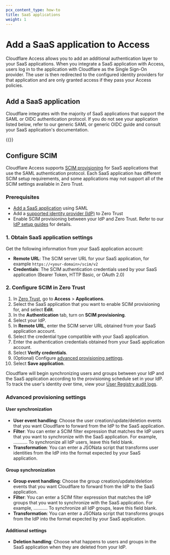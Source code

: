 ```yaml
---
pcx_content_type: how-to
title: SaaS applications
weight: 1
---
```


# Add a SaaS application to Access

Cloudflare Access allows you to add an additional authentication layer to your SaaS applications. When you integrate a SaaS application with Access, users log in to the application with Cloudflare as the Single Sign-On provider. The user is then redirected to the configured identity providers for that application and are only granted access if they pass your Access policies.

## Add a SaaS application

Cloudflare integrates with the majority of SaaS applications that support the SAML or OIDC authentication protocol. If you do not see your application listed below, refer to our generic SAML or generic OIDC guide and consult your SaaS application's documentation.

{{<directory-listing>}}

## Configure SCIM

Cloudflare Access supports [SCIM provisioning](/cloudflare-one/identity/users/scim/) for SaaS applications that use the SAML authentication protocol. Each SaaS application has different SCIM setup requirements, and some applications may not support all of the SCIM settings available in Zero Trust.

### Prerequisites

- [Add a SaaS application](#add-a-saas-application) using SAML
- Add a [supported identity provider (IdP)](/cloudflare-one/identity/users/scim/#supported-identity-providers) to Zero Trust
- Enable SCIM provisioning between your IdP and Zero Trust. Refer to our [IdP setup guides](/cloudflare-one/identity/idp-integration/) for details.

### 1. Obtain SaaS application settings

Get the following information from your SaaS application account:

- **Remote URL**: The SCIM server URL for your SaaS application, for example `https://<your-domain>/scim/v2`
- **Credentials**: The SCIM authentication credentials used by your SaaS application (Bearer Token, HTTP Basic, or OAuth 2.0)

### 2. Configure SCIM in Zero Trust

1. In [Zero Trust](https://one.dash.cloudflare.com/), go to **Access** > **Applications**.
2. Select the SaaS application that you want to enable SCIM provisioning for, and select **Edit**.
3. In the **Authentication** tab, turn on **SCIM provisioning**.
4. Select your IdP.
5. In **Remote URL**, enter the SCIM server URL obtained from your SaaS application account.
6. Select the credential type compatible with your SaaS application.
7. Enter the authentication credentials obtained from your SaaS application account.
8. Select **Verify credentials**.
9. (Optional) Configure [advanced provisioning settings](#advanced-provisioning-settings).
10. Select **Save application**.

Cloudflare will begin synchronizing users and groups between your IdP and the SaaS application according to the provisioning schedule set in your IdP. To track the user's identity over time, view your [User Registry audit logs](/cloudflare-one/insights/logs/users/).

### Advanced provisioning settings

#### User synchronization

- **User event handling**: Choose the user creation/update/deletion events that you want Cloudflare to forward from the IdP to the SaaS application.
- **Filter**: You can enter a SCIM filter expression that matches the IdP users that you want to synchronize with the SaaS application. For example, ........... To synchronize all IdP users, leave this field blank.
- **Transformation**: You can enter a JSONata script that transforms user identities from the IdP into the format expected by your SaaS application.

#### Group synchronization

- **Group event handling**: Choose the group creation/update/deletion events that you want Cloudflare to forward from the IdP to the SaaS application.
- **Filter**:  You can enter a SCIM filter expression that matches the IdP groups that you want to synchronize with the SaaS application. For example, ........... To synchronize all IdP groups, leave this field blank.
- **Transformation**: You can enter a JSONata script that transforms groups from the IdP into the format expected by your SaaS application.

#### Additional settings

- **Deletion handling**: Choose what happens to users and groups in the SaaS application when they are deleted from your IdP.

